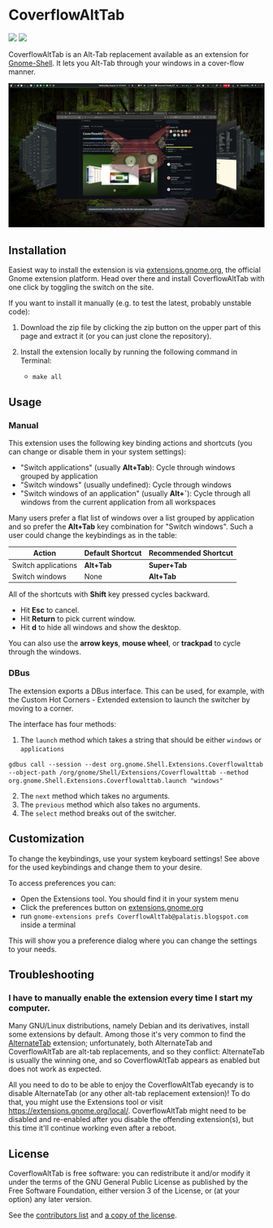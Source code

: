 # CoverflowAltTab

<a href="https://extensions.gnome.org/extension/97/coverflow-alt-tab/"><img src="https://img.shields.io/badge/Download-extensions.gnome.org-4a86cf.svg?logo=gnome&style=plastic" /></a>
<a href="https://hosted.weblate.org/engage/coverflow-alt-tab/"><img src="https://img.shields.io/weblate/progress/coverflow-alt-tab?style=plastic&logo=weblate&color=2ECCAA&label=Use%20Weblate%20for%20translation">
</a>

CoverflowAltTab is an Alt-Tab replacement available as an extension for [Gnome-Shell](https://www.gnome.org/). It lets you Alt-Tab through your windows in a cover-flow manner.

![Screenshot](img/screenshot.png)

## Installation

Easiest way to install the extension is via [extensions.gnome.org](https://extensions.gnome.org/extension/97/coverflow-alt-tab/), the official Gnome extension platform. Head over there and install CoverflowAltTab with one click by toggling the switch on the site.

If you want to install it manually (e.g. to test the latest, probably unstable code):

1. Download the zip file by clicking the zip button on the upper part of this page and extract it (or you can just clone the repository).

2. Install the extension locally by running the following command in Terminal:

    - `make all`

## Usage

### Manual

This extension uses the following key binding actions and shortcuts (you can change or disable them in your system settings):

-   "Switch applications" (usually **Alt+Tab**): Cycle through windows grouped by application
-   "Switch windows" (usually undefined): Cycle through windows 
-   "Switch windows of an application" (usually **Alt+\`**): Cycle through all windows from the current application from all workspaces

Many users prefer a flat list of windows over a list grouped by application and so prefer the **Alt+Tab** key combination for "Switch windows". 
Such a user could change the keybindings as in the table:

| Action              | Default Shortcut | Recommended Shortcut |
|---------------------|------------------|----------------------|
| Switch applications | **Alt+Tab**      | **Super+Tab**        |
| Switch windows      | None             | **Alt+Tab**          |


All of the shortcuts with **Shift** key pressed cycles backward.

-   Hit **Esc** to cancel.
-   Hit **Return** to pick current window.
-   Hit **d** to hide all windows and show the desktop.

You can also use the **arrow keys**, **mouse wheel**, or **trackpad** to cycle through the windows.

### DBus

The extension exports a DBus interface. This can be used, for example, with the Custom Hot Corners - Extended extension to launch the switcher by moving to a corner.

The interface has four methods: 

1. The `launch` method which takes a string that should be either `windows` or `applications`

```
gdbus call --session --dest org.gnome.Shell.Extensions.Coverflowalttab --object-path /org/gnome/Shell/Extensions/Coverflowalttab --method org.gnome.Shell.Extensions.Coverflowalttab.launch "windows"
```

2. The `next` method which takes no arguments.
3. The `previous` method which also takes no arguments.
4. The `select` method breaks out of the switcher.


## Customization

To change the keybindings, use your system keyboard settings! See above for the used keybindings and change them to your desire.

To access preferences you can:

  - Open the Extensions tool. You should find it in your system menu
  - Click the preferences button on [extensions.gnome.org](https://extensions.gnome.org/local/)
  - run `gnome-extensions prefs CoverflowAltTab@palatis.blogspot.com` inside a terminal

This will show you a preference dialog where you can change the settings to your needs.

## Troubleshooting

### I have to manually enable the extension every time I start my computer.

Many GNU/Linux distributions, namely Debian and its derivatives, install some extensions by default. Among those it's very common to find the [AlternateTab](https://extensions.gnome.org/extension/15/alternatetab/) extension; unfortunately, both AlternateTab and CoverflowAltTab are alt-tab replacements, and so they conflict: AlternateTab is usually the winning one, and so CoverflowAltTab appears as enabled but does not work as expected.

All you need to do to be able to enjoy the CoverflowAltTab eyecandy is to disable AlternateTab (or any other alt-tab replacement extension)! To do that, you might use the Extensions tool or visit https://extensions.gnome.org/local/. CoverflowAltTab might need to be disabled and re-enabled after you disable the offending extension(s), but this time it'll continue working even after a reboot.

## License

CoverflowAltTab is free software: you can redistribute it and/or modify it under the terms of the GNU General Public License as published by the Free Software Foundation, either version 3 of the License, or (at your option) any later version.

See the [contributors list](CONTRIBUTORS.md) and [a copy of the license](COPYING).
